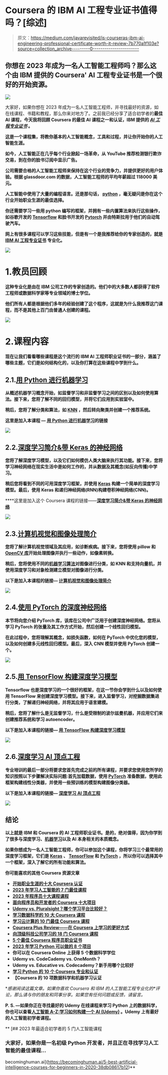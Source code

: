 # Coursera 的 IBM AI 工程专业证书值得吗？[综述]

> 原文：<https://medium.com/javarevisited/is-courseras-ibm-ai-engineering-professional-certificate-worth-it-review-7b770a1f103e?source=collection_archive---------0----------------------->

## 你想在 2023 年成为一名人工智能工程师吗？那么这个由 IBM 提供的 Coursera' AI 工程专业证书是一个很好的开始资源。

[![](img/5967136df1827cfd5c6c737e5a6bedfe.png)](https://coursera.pxf.io/c/3294490/1164545/14726?u=https%3A%2F%2Fwww.coursera.org%2Fprofessional-certificates%2Fai-engineer)

大家好，如果你想在 2023 年成为一名人工智能工程师，并寻找最好的资源，如在线课程、书籍和教程，那么你来对地方了。之前我已经分享了适合初学者的[](/javarevisited/7-best-courses-to-learn-artificial-intelligence-in-2020-26d59d62f6fe)**最佳 AI 课程，今天我将回顾 Coursera 的最佳 AI 课程之一和认证，IBM 提供的 [*AI 工程专业证书*](https://coursera.pxf.io/c/3294490/1164545/14726?u=https%3A%2F%2Fwww.coursera.org%2Fprofessional-certificates%2Fai-engineer) 。**

**这是一个课程集，将教你基本的人工智能概念，工具和过程，并让你开始你的人工智能生涯。**

**如今，人工智能正在几乎每个行业掀起一场革命，从 YouTube 推荐检测银行欺诈交易，到在你的脸书订阅中显示广告。**

**公司需要合格的人工智能工程师来保持在这个行业的竞争力，并提供更好的用户体验。根据 glassdoor.com 的数据，人工智能工程师的平均年薪超过 118000 美元。**

**人工智能中使用了大量的编程语言。还是那句话， [python](/javarevisited/10-free-python-tutorials-and-courses-from-google-microsoft-and-coursera-for-beginners-96b9ad20b4e6) ，毫无疑问是你在这个行业开始职业生涯的最佳选择。**

**你还需要学习一些用 python 编写的框架，并拥有一些内置算法来执行这些操作，如谷歌开发的 [Tensorflow](/@javinpaul/top-10-courses-to-learn-tensorflow-for-machine-learning-in-2020-39a31e7cd84b) 和脸书开发的 [Pytorch](/javarevisited/5-best-pytorch-and-keras-courses-for-deep-learning-in-2021-c9ba377b1170) 并由特斯拉用于他们的自动驾驶汽车。**

**网上有很多课程可以学习这些技能，但是有一个是我推荐给你的专家创造的，就是[**IBM AI 工程专业证书**](https://coursera.pxf.io/c/3294490/1164545/14726?u=https%3A%2F%2Fwww.coursera.org%2Fprofessional-certificates%2Fai-engineer) 专业化。**

**[![](img/b14c5eff81b6dfb6573ab999ba84227b.png)](https://coursera.pxf.io/c/3294490/1164545/14726?u=https%3A%2F%2Fwww.coursera.org%2Fprofessional-certificates%2Fai-engineer)**

# **1.教员回顾**

**这种专业化是由在 IBM 公司工作的专家创造的。他们中的大多数人都获得了软件工程师或数据科学家等专业领域的博士学位。**

**他们所有人都是根据他们多年的经验创建了这个程序，这就是为什么我推荐这门课程，而不是其他上百门由普通人创建的课程。**

**[![](img/6e2a3843f7dc64a8b24742015e418d40.png)](https://coursera.pxf.io/c/3294490/1164545/14726?u=https%3A%2F%2Fwww.coursera.org%2Fprofessional-certificates%2Fai-engineer)**

# **2.课程内容**

**现在让我们看看哪些课程是这个流行的 IBM AI 工程师职业证书的一部分，涵盖了哪些主题，它们是如何结构化的，以及你打算在这些课程中学到什么。**

## **2.1.[用 Python 进行机器学习](https://coursera.pxf.io/c/3294490/1164545/14726?u=https%3A%2F%2Fwww.coursera.org%2Flearn%2Fmachine-learning-with-python%3Fspecialization%3Dai-engineer)**

**从概述机器学习概念开始，如监督学习和非监督学习之间的区别以及如何使用算法。接下来，您将了解不同的回归模型，并将它们应用到实验室中。**

**稍后，您将了解分类和算法，如 [KNN](https://www.java67.com/2020/07/top-5-machine-learning-algorithms-for-beginners.html) ，然后转向聚类并创建一个推荐系统。**

****这里是加入本课程** — [用 Python 进行机器学习](https://coursera.pxf.io/c/3294490/1164545/14726?u=https%3A%2F%2Fwww.coursera.org%2Flearn%2Fmachine-learning-with-python%3Fspecialization%3Dai-engineer)的链接**

**[![](img/2a30b6f0ef282336ea7e60c4af055610.png)](https://coursera.pxf.io/c/3294490/1164545/14726?u=https%3A%2F%2Fwww.coursera.org%2Flearn%2Fmachine-learning-with-python%3Fspecialization%3Dai-engineer)**

## **2.2.[深度学习简介&带 Keras 的神经网络](https://coursera.pxf.io/c/3294490/1164545/14726?u=https%3A%2F%2Fwww.coursera.org%2Flearn%2Fintroduction-to-deep-learning-with-keras)**

**您将了解深度学习模型，以及它们如何模仿人类大脑来执行其功能。接下来，您将学习神经网络在现实生活中是如何工作的，并从数据及其概念(如反向传播)中学习。**

**稍后您将看到不同的可用深度学习框架，并使用 [Keras](https://www.java67.com/2020/06/top-5-courses-to-learn-pytorch-and-keras.html) 构建一个简单的深度学习模型。最后，使用 Keras 和递归神经网络(RNN)构建卷积神经网络(CNN)。**

****这里是加入这个 Coursera 课程的链接——**[深度学习简介&带 Keras 的神经网络](https://coursera.pxf.io/c/3294490/1164545/14726?u=https%3A%2F%2Fwww.coursera.org%2Flearn%2Fintroduction-to-deep-learning-with-keras)**

**[![](img/5e2cddbc8b4b224faddf6ef6c75ebac3.png)](https://coursera.pxf.io/c/3294490/1164545/14726?u=https%3A%2F%2Fwww.coursera.org%2Flearn%2Fintroduction-to-deep-learning-with-keras)**

## **2.3.[计算机视觉和图像处理简介](https://coursera.pxf.io/c/3294490/1164545/14726?u=https%3A%2F%2Fwww.coursera.org%2Flearn%2Fintroduction-computer-vision-watson-opencv)**

**您将了解计算机视觉领域及其应用，如诊断疾病。接下来，您将使用 pillow 和 [OpenCV 库](/javarevisited/2-projects-to-learn-computer-vision-and-open-cv-for-beginners-1e0479ed171b)开始处理图像并执行一些动作，如像素转换。**

**稍后，您将使用不同的[机器学习算法](/javarevisited/5-machine-learning-algorithms-every-data-scientists-should-learn-de467fd2e444)对图像进行分类，如 KNN 和支持向量机，并使用深度学习和对象检测建立模型对图像进行分类。**

****以下是加入本课程的链接—** [计算机视觉和图像处理简介](https://coursera.pxf.io/c/3294490/1164545/14726?u=https%3A%2F%2Fwww.coursera.org%2Flearn%2Fintroduction-computer-vision-watson-opencv)**

**[![](img/bf310d9c150fe68605324a160d411b6b.png)](https://coursera.pxf.io/c/3294490/1164545/14726?u=https%3A%2F%2Fwww.coursera.org%2Flearn%2Fintroduction-computer-vision-watson-opencv)**

## **2.4.[使用 PyTorch 的深度神经网络](https://coursera.pxf.io/c/3294490/1164545/14726?u=https%3A%2F%2Fwww.coursera.org%2Flearn%2Fdeep-neural-networks-with-pytorch)**

**本节将向您介绍 PyTorch 库，该库在公司中广泛用于创建深度神经网络。您将从学习 PyTorch 的张量及其工作方式开始，然后创建一个线性回归模型。**

**在此过程中，您将理解其概念，如损失函数，如何在 PyTorch 中优化您的模型，以及如何创建多元线性回归模型。最后，深入 CNN 模型并使用 PyTorch 创建一个。**

**[![](img/1a9f1336480759bc343eaf16f0893dd8.png)](https://coursera.pxf.io/c/3294490/1164545/14726?u=https%3A%2F%2Fwww.coursera.org%2Flearn%2Fdeep-neural-networks-with-pytorch)**

## **2.5.[用 TensorFlow 构建深度学习模型](https://coursera.pxf.io/c/3294490/1164545/14726?u=https%3A%2F%2Fwww.coursera.org%2Flearn%2Fbuilding-deep-learning-models-with-tensorflow)**

**Tensorflow 也是深度学习的一个很好的框架，在这一节你会学到什么以及如何使用 TensorFlow 来创建深度学习模型。接下来，进入监督学习，对挖掘数据集进行分类，了解递归神经网络，并将其应用于语言建模。**

**稍后，您将了解什么是无监督学习，什么是受限制的波尔兹曼机器，并应用它们来创建推荐系统和学习 autoencoder。**

****以下是加入本课程的链接—** [用 TensorFlow 构建深度学习模型](https://coursera.pxf.io/c/3294490/1164545/14726?u=https%3A%2F%2Fwww.coursera.org%2Flearn%2Fbuilding-deep-learning-models-with-tensorflow)**

**[![](img/5d75ffbbbad8958f863828cd45173f91.png)](https://coursera.pxf.io/c/3294490/1164545/14726?u=https%3A%2F%2Fwww.coursera.org%2Flearn%2Fbuilding-deep-learning-models-with-tensorflow)**

## **2.6.[深度学习 AI 顶点工程](https://coursera.pxf.io/c/3294490/1164545/14726?u=https%3A%2F%2Fwww.coursera.org%2Flearn%2Fai-deep-learning-capstone%3Fspecialization%3Dai-engineer)**

**专业培训的最后一部分将要求您首先完成之前的所有课程，并要求您使用您所学的知识按照以下步骤解决实际问题:首先加载数据，使用 [PyTorch](https://www.java67.com/2020/06/top-5-courses-to-learn-pytorch-and-keras.html) 准备数据，使用此框架构建线性分类器，并使用一些预训练的模型构建图像分类器。**

****以下是加入本课程的链接—** [深度学习 AI 顶点工程](https://coursera.pxf.io/c/3294490/1164545/14726?u=https%3A%2F%2Fwww.coursera.org%2Flearn%2Fai-deep-learning-capstone%3Fspecialization%3Dai-engineer)**

**[![](img/5e72a92c41374b657ac586e902170567.png)](https://coursera.pxf.io/c/3294490/1164545/14726?u=https%3A%2F%2Fwww.coursera.org%2Flearn%2Fai-deep-learning-capstone%3Fspecialization%3Dai-engineer)**

## **结论**

**以上就是 IBM 和 Coursera 的 AI 工程师职业证书。是的，绝对值得，因为你学到了很多与深度学习、[机器学习](/javarevisited/review-is-introduction-to-machine-learning-specialization-by-ibm-on-coursera-worth-it-973dfe055855)以及 AI 本身相关的本质概念。**

**如果你想成为一名人工智能工程师，你可以参加这个课程，你将学习三个最常用的深度学习框架，它们是 [Keras](https://www.java67.com/2020/06/top-5-courses-to-learn-pytorch-and-keras.html) 、 [TensorFlow](https://javarevisited.blogspot.com/2018/08/top-5-tensorflow-and-machine-learning-courses-online-programmers.html) 和 [PyTorch](/javarevisited/5-best-pytorch-and-keras-courses-for-deep-learning-in-2021-c9ba377b1170) ，所以你可以选择其中一个框架，深入了解它的所有功能和算法。**

**你可能喜欢的其他 Coursera 资源文章**

*   **[开始职业生涯的十大 Coursera 认证](/javarevisited/top-10-coursera-certificates-to-start-your-career-in-cloud-data-science-ai-mainframe-and-it-558690c83587)**
*   **[2023 年学习人工智能的 7 门最佳课程](/javarevisited/7-best-courses-to-learn-artificial-intelligence-in-2020-26d59d62f6fe)**
*   **[2023 年程序员十大课程课程](https://javarevisited.blogspot.com/2020/08/top-10-coursera-courses-specilizations-and-certifications.html)**
*   **[面向程序员和开发者的 Coursera 十大项目](https://javarevisited.blogspot.com/2020/08/top-10-coursera-projects-to-learn-essential-programming-skills.html)**
*   **[Udemy vs. Pluralsight？哪个学习平台比较好？](https://javarevisited.blogspot.com/2019/10/udemy-vs-pluralsight-review-which-is-better-to-learn-code.html)**
*   **[学习数据科学的 10 大 Coursera 课程](https://javarevisited.blogspot.com/2020/08/top-10-coursera-certifications-to-learn-Data-Science-Visualization-and-Data-Analysis.html)**
*   **[学习云计算的 10 门最佳 Coursera 课程](https://javarevisited.blogspot.com/2020/08/top-10-coursera-certifications-to-learn-cloud-computing-aws.html#axzz6WK1yC5WW)**
*   **[Coursera Plus Review——在 Coursera 上学习的更好方式](https://javarevisited.blogspot.com/2020/08/coursera-plus-better-way-to-take-coursera-courses-specilizations-certification.html)**
*   **[向顶级科技公司学习的 18 门 Coursera 课程](/javarevisited/18-coursera-courses-you-can-join-in-2020-to-learn-from-the-worlds-top-tech-companies-google-74af46967d1e?source=collection_home---4------0-----------------------)**
*   **[5 个最佳 Coursera 程序员职业证书](https://javarevisited.blogspot.com/2019/10/top-5-coursera-professional-certificates-for-programmers-IT-professionals.html)**
*   **[2023 年学习 Python 可以做的 8 个项目](/javarevisited/8-projects-you-can-buil-to-learn-python-in-2020-251dd5350d56)**
*   **你可以在 Coursera Online 上获得 5 个数据科学学位**
*   **Udemy vs. CodeCademy vs. OneMonth？**
*   **Udemy vs. Educative vs. Codecademy？新手用哪个比较好**
*   **[学习 Python 的 10 个 Coursera 专业和认证](https://javarevisited.blogspot.com/2020/02/10-best-coursera-courses--for-python.html)**
*   **【Coursera 的 10 项数据科学和机器学习认证**

**感谢阅读这篇文章。如果你喜欢 Coursera 和 IBM 的人工智能工程专业化的*评论，*那么请与你的朋友和同事分享。如果您有任何问题或反馈，请留言。**

****P. S.** —如果你正在寻找最好的 Udemy 在线课程来学习 Python 上的数据科学，你也可以查看[**人工智能 A-Z:学习如何构建一个 AI (Udemy)**](https://click.linksynergy.com/deeplink?id=JVFxdTr9V80&mid=39197&murl=https%3A%2F%2Fwww.udemy.com%2Fcourse%2Fartificial-intelligence-az%2F) **。Udemy 上有最好的人工智能初学者课程。****

**[](https://becominghuman.ai/5-best-artificial-intelligence-courses-for-beginners-in-2020-38db08617b12) [## 2023 年最适合初学者的 5 门人工智能课程

### 大家好，如果你是一名初级 Python 开发者，并且正在寻找学习人工智能的最佳课程…

becominghuman.ai](https://becominghuman.ai/5-best-artificial-intelligence-courses-for-beginners-in-2020-38db08617b12)**